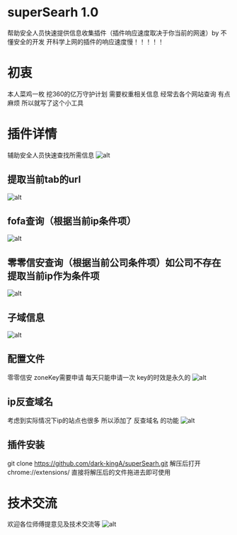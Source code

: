 # superSearh 1.0
帮助安全人员快速提供信息收集插件（插件响应速度取决于你当前的网速）by 不懂安全的开发
开科学上网的插件的响应速度慢！！！！！

# 初衷
本人菜鸡一枚 挖360的亿万守护计划 需要权重相关信息 经常去各个网站查询 有点麻烦 所以就写了这个小工具

# 插件详情
辅助安全人员快速查找所需信息
![alt](./figure/demo7.png)

## 提取当前tab的url
![alt](./figure/demo1.png)

## fofa查询（根据当前ip条件项）
![alt](./figure/demo2.png)

## 零零信安查询（根据当前公司条件项）如公司不存在 提取当前ip作为条件项
![alt](./figure/demo3.png)

## 子域信息
![alt](./figure/demo4.png)

## 配置文件
零零信安 zoneKey需要申请 每天只能申请一次 key的时效是永久的
![alt](./figure/demo5.png)

## ip反查域名
考虑到实际情况下ip的站点也很多 所以添加了 反查域名 的功能
![alt](./figure/demo6.png)

## 插件安装
git clone https://github.com/dark-kingA/superSearh.git
解压后打开chrome://extensions/ 
直接将解压后的文件拖进去即可使用
# 技术交流
欢迎各位师傅提意见及技术交流等
![alt](./figure/wx.jpeg)
